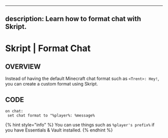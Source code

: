  ---
 description: Learn how to format chat with Skript.
 ---
 
 # Skript | Format Chat
 
 ## OVERVIEW
 
 Instead of having the default Minecraft chat format such as `<Trent>: Hey!`, you can create a custom format using Skript.
 
 ## CODE
 
 ```
 on chat:
  set chat format to "%player%: %message%
 ```
 
 {% hint style="info" %}
You can use things such as `%player's prefix%` if you have Essentials & Vault installed.
{% endhint %}
